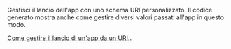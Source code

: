 ﻿Gestisci il lancio dell'app con uno schema URI personalizzato. Il codice generato mostra anche come gestire diversi valori passati all'app in questo modo.

[Come gestire il lancio di un'app da un URI.](https://docs.microsoft.com/en-us/windows/uwp/launch-resume/handle-uri-activation).
